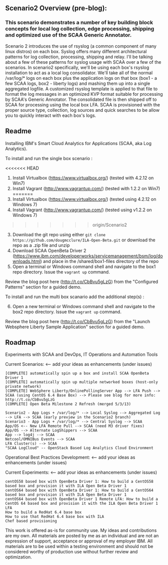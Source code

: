 ## Scenario2 Overview (pre-blog):

### This scenario demonstrates a number of key building block concepts for local log collection, edge processing, shipping and optimized use of the SCAA Generic Annotator.

Scenario 2 introduces the use of rsyslog (a common component of many linux distros) on each box. Syslog offers many different architectural patterns for log collection, processing, shipping and relay. I'll be talking about a few of these patterns for syslog usage with SCAA over a few of the scenarios. In scenario2 specifically, we'll be using each box's rsyslog installation to act as a local log consolidator. We'll take all of the normal /var/log/* logs on each box plus the application logs on that box (box1 - a few SCAA logs, box2 - liberty logs) and mashing them up into a single aggregated logfile. A customized rsyslog template is applied to that file to format the log messages in an optimized KVP format suitable for processing by SCAA's Generic Annotator. The consolidated file is then shipped off to SCAA for processing using the local box LFA. SCAA is provisioned with the proper source type, collection, log sources and quick searches to be allow you to quickly interact with each box's logs.

Readme
--------------------
Installing IBM's Smart Cloud Analytics for Applications (SCAA, aka Log Analytics).  

To install and run the single box scenario :

<<<<<<< HEAD
1. Install Virtualbox (https://www.virtualbox.org/) (tested with 4.2.12 on Win7)
2. Install Vagrant (http://www.vagrantup.com/) (tested with 1.2.2 on Win7)
=======
1. Install Virtualbox (https://www.virtualbox.org/) (tested using 4.2.12 on Windows 7)
2. Install Vagrant (http://www.vagrantup.com/) (tested using v1.2.2 on Windows 7)
>>>>>>> origin/Scenario2
3. Download the git repo using either ```git clone https://github.com/dougmcclure/ILA-Open-Beta.git``` or download the repo as a .zip file and unzip
4. Download SCAA OpenBeta Driver 2 (https://www.ibm.com/developerworks/servicemanagement/bsm/log/downloads.html) and place in the /shared/box1-files directory of the repo
5. Open a terminal or Windows command shell and navigate to the box1 repo directory. Issue the ```vagrant up``` command.

Review the blog post here (http://t.co/CbBvu5gLzG) from the "Configured Patterns" section for a guided demo.

To install and run the multi box scanario add the additional step(s) :

6. Open a new terminal or Windows command shell and navigate to the box2 repo directory. Issue the ```vagrant up``` command.

Review the blog post here (http://t.co/CbBvu5gLzG) from the "Launch Websphere Liberty Sample Application" section for a guided demo.





Roadmap
------------
Experiments with SCAA and DevOps, IT Operations and Automation Tools

Current Scenarios: <-- add your ideas as enhancements (under issues)

    [COMPLETE] automatically spin up a box and install SCAA OpenBeta Driver 1
    [COMPLETE] automatically spin up multiple networked boxes (host-only private network)
    [COMPLETE] WebSphere Liberty/OnlinePollingServer App --> LFA Push --> SCAA (using CentOS 6.4 Base Box) --> Please see blog for more info: http://t.co/CbBvu5gLzG
    [COMPLETE] Open Beta Milestone 2 Refresh (merged 5/3/13)
    
    Scenario2 - App Logs + /var/log/* --> Local Syslog --> Aggregated Log --> LFA --> SCAA (early preview in the Scenario2 branch)
    Scenario3 - App Logs + /var/log/* --> Central Syslog --> SCAA
    App/OS <-- New LFA Remote Pull --> SCAA (need M3 driver fixes)
    App/OS --> Alternate LogShippers --> SCAA
    App --> log4j --> SCAA
    Netcool/OMNIBus Events --> SCAA
    LFA Cluster(s) --> SCAA
    "SCAA LogCloud" -- OpenStack Based Log Analytics Cloud Environment

Operational Best Practices Development: <-- add your ideas as enhancements (under issues)

Current Experiments: <-- add your ideas as enhancements (under issues)

    centOS58 based box with OpenBeta Driver 1: How to build a CentOS58 based box and provision it with ILA Open Beta Driver 1
    centOS64 based box with OpenBeta Driver 1: How to build a CentOS64 based box and provision it with ILA Open Beta Driver 1
    centOS64 based box with OpenBeta Driver 1 Remote LFA: How to build a CentOS 64 based box and provision it with the ILA Open Beta Driver 1 LFA
    How to build a RedHat 6.4 base box
    How to use that RedHat 6.4 base box with ILA
    Chef based provisioning

This work is offered as-is for community use. My ideas and contributions are my own. All materials are posted by me as an individual and are not an expression of support, acceptance or approval of my employer IBM. All materials are to be used within a testing environment and should not be considered worthy of production use without further review and optimization.

